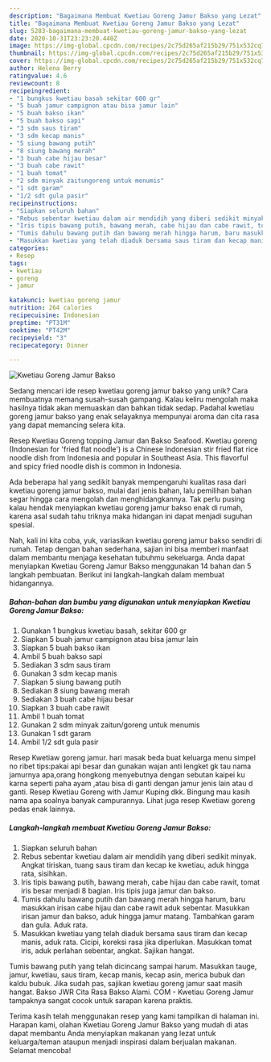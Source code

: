 ```yaml
---
description: "Bagaimana Membuat Kwetiau Goreng Jamur Bakso yang Lezat"
title: "Bagaimana Membuat Kwetiau Goreng Jamur Bakso yang Lezat"
slug: 5283-bagaimana-membuat-kwetiau-goreng-jamur-bakso-yang-lezat
date: 2020-10-31T23:23:20.440Z
image: https://img-global.cpcdn.com/recipes/2c75d265af215b29/751x532cq70/kwetiau-goreng-jamur-bakso-foto-resep-utama.jpg
thumbnail: https://img-global.cpcdn.com/recipes/2c75d265af215b29/751x532cq70/kwetiau-goreng-jamur-bakso-foto-resep-utama.jpg
cover: https://img-global.cpcdn.com/recipes/2c75d265af215b29/751x532cq70/kwetiau-goreng-jamur-bakso-foto-resep-utama.jpg
author: Helena Berry
ratingvalue: 4.6
reviewcount: 8
recipeingredient:
- "1 bungkus kwetiau basah sekitar 600 gr"
- "5 buah jamur campignon atau bisa jamur lain"
- "5 buah bakso ikan"
- "5 buah bakso sapi"
- "3 sdm saus tiram"
- "3 sdm kecap manis"
- "5 siung bawang putih"
- "8 siung bawang merah"
- "3 buah cabe hijau besar"
- "3 buah cabe rawit"
- "1 buah tomat"
- "2 sdm minyak zaitungoreng untuk menumis"
- "1 sdt garam"
- "1/2 sdt gula pasir"
recipeinstructions:
- "Siapkan seluruh bahan"
- "Rebus sebentar kwetiau dalam air mendidih yang diberi sedikit minyak. Angkat tiriskan, tuang saus tiram dan kecap ke kwetiau, aduk hingga rata, sisihkan."
- "Iris tipis bawang putih, bawang merah, cabe hijau dan cabe rawit, tomat iris besar menjadi 8 bagian. Iris tipis juga jamur dan bakso."
- "Tumis dahulu bawang putih dan bawang merah hingga harum, baru masukkan irisan cabe hijau dan cabe rawit aduk sebentar. Masukkan irisan jamur dan bakso, aduk hingga jamur matang. Tambahkan garam dan gula. Aduk rata."
- "Masukkan kwetiau yang telah diaduk bersama saus tiram dan kecap manis, aduk rata. Cicipi, koreksi rasa jika diperlukan. Masukkan tomat iris, aduk perlahan sebentar, angkat. Sajikan hangat."
categories:
- Resep
tags:
- kwetiau
- goreng
- jamur

katakunci: kwetiau goreng jamur 
nutrition: 264 calories
recipecuisine: Indonesian
preptime: "PT31M"
cooktime: "PT42M"
recipeyield: "3"
recipecategory: Dinner

---
```



![Kwetiau Goreng Jamur Bakso](https://img-global.cpcdn.com/recipes/2c75d265af215b29/751x532cq70/kwetiau-goreng-jamur-bakso-foto-resep-utama.jpg)

Sedang mencari ide resep kwetiau goreng jamur bakso yang unik? Cara membuatnya memang susah-susah gampang. Kalau keliru mengolah maka hasilnya tidak akan memuaskan dan bahkan tidak sedap. Padahal kwetiau goreng jamur bakso yang enak selayaknya mempunyai aroma dan cita rasa yang dapat memancing selera kita.

Resep Kwetiau Goreng topping Jamur dan Bakso Seafood. Kwetiau goreng (Indonesian for &#39;fried flat noodle&#39;) is a Chinese Indonesian stir fried flat rice noodle dish from Indonesia and popular in Southeast Asia. This flavorful and spicy fried noodle dish is common in Indonesia.

Ada beberapa hal yang sedikit banyak mempengaruhi kualitas rasa dari kwetiau goreng jamur bakso, mulai dari jenis bahan, lalu pemilihan bahan segar hingga cara mengolah dan menghidangkannya. Tak perlu pusing kalau hendak menyiapkan kwetiau goreng jamur bakso enak di rumah, karena asal sudah tahu triknya maka hidangan ini dapat menjadi suguhan spesial.


Nah, kali ini kita coba, yuk, variasikan kwetiau goreng jamur bakso sendiri di rumah. Tetap dengan bahan sederhana, sajian ini bisa memberi manfaat dalam membantu menjaga kesehatan tubuhmu sekeluarga. Anda dapat menyiapkan Kwetiau Goreng Jamur Bakso menggunakan 14 bahan dan 5 langkah pembuatan. Berikut ini langkah-langkah dalam membuat hidangannya.

<!--inarticleads1-->

##### Bahan-bahan dan bumbu yang digunakan untuk menyiapkan Kwetiau Goreng Jamur Bakso:

1. Gunakan 1 bungkus kwetiau basah, sekitar 600 gr
1. Siapkan 5 buah jamur campignon atau bisa jamur lain
1. Siapkan 5 buah bakso ikan
1. Ambil 5 buah bakso sapi
1. Sediakan 3 sdm saus tiram
1. Gunakan 3 sdm kecap manis
1. Siapkan 5 siung bawang putih
1. Sediakan 8 siung bawang merah
1. Sediakan 3 buah cabe hijau besar
1. Siapkan 3 buah cabe rawit
1. Ambil 1 buah tomat
1. Gunakan 2 sdm minyak zaitun/goreng untuk menumis
1. Gunakan 1 sdt garam
1. Ambil 1/2 sdt gula pasir


Resep Kwetiaw goreng jamur. hari masak beda buat keluarga menu simpel no ribet tips:pakai api besar dan gunakan wajan anti lengket gk tau nama jamurnya apa,orang hongkong menyebutnya dengan sebutan kaipei ku karna seperti paha ayam ,atau bisa di ganti dengan jamur jenis lain atau d ganti. Resep Kwetiau Goreng with Jamur Kuping dkk. Bingung mau kasih nama apa soalnya banyak campurannya. Lihat juga resep Kwetiaw goreng pedas enak lainnya. 

<!--inarticleads2-->

##### Langkah-langkah membuat Kwetiau Goreng Jamur Bakso:

1. Siapkan seluruh bahan
1. Rebus sebentar kwetiau dalam air mendidih yang diberi sedikit minyak. Angkat tiriskan, tuang saus tiram dan kecap ke kwetiau, aduk hingga rata, sisihkan.
1. Iris tipis bawang putih, bawang merah, cabe hijau dan cabe rawit, tomat iris besar menjadi 8 bagian. Iris tipis juga jamur dan bakso.
1. Tumis dahulu bawang putih dan bawang merah hingga harum, baru masukkan irisan cabe hijau dan cabe rawit aduk sebentar. Masukkan irisan jamur dan bakso, aduk hingga jamur matang. Tambahkan garam dan gula. Aduk rata.
1. Masukkan kwetiau yang telah diaduk bersama saus tiram dan kecap manis, aduk rata. Cicipi, koreksi rasa jika diperlukan. Masukkan tomat iris, aduk perlahan sebentar, angkat. Sajikan hangat.


Tumis bawang putih yang telah dicincang sampai harum. Masukkan tauge, jamur, kwetiau, saus tiram, kecap manis, kecap asin, merica bubuk dan kaldu bubuk. Jika sudah pas, sajikan kwetiau goreng jamur saat masih hangat. Bakso JWR Cita Rasa Bakso Alami. COM - Kwetiau Goreng Jamur tampaknya sangat cocok untuk sarapan karena praktis. 

Terima kasih telah menggunakan resep yang kami tampilkan di halaman ini. Harapan kami, olahan Kwetiau Goreng Jamur Bakso yang mudah di atas dapat membantu Anda menyiapkan makanan yang lezat untuk keluarga/teman ataupun menjadi inspirasi dalam berjualan makanan. Selamat mencoba!
